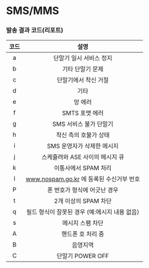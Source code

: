 # SMS/MMS

### 발송 결과 코드(리포트)

|  코드 |               설명               |
| :-: | :----------------------------: |
|  a  |          단말기 일시 서비스 정지         |
|  b  |            기타 단말기 문제           |
|  c  |           단말기에서 착신 거절          |
|  d  |               기타               |
|  e  |              망 에러              |
|  f  |           SMTS 포맷 에러           |
|  g  |         SMS 서비스 불가 단말기         |
|  h  |          착신 측의 호불가 상태          |
|  i  |        SMS 운영자가 삭제한 메시지        |
|  j  |       스케쥴려와 ASE 사이의 메시지 큐      |
|  k  |          이통사에서 SPAM 처리         |
|  l  | www.nospam.go.kr 에 등록된 수신거부 번호 |
|  P  |        폰 번호가 형식에 어긋난 경우        |
|  t  |         2개 이상의 SPAM 차단         |
|  q  |   필드 형식이 잘못된 경우 (예:메시지 내용 없음)  |
|  s  |            메시지 스팸 차단           |
|  A  |           핸드폰 호 처리 중           |
|  B  |              음영지역              |
|  C  |          단말기 POWER OFF         |
